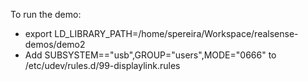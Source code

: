 To run the demo:

* export LD_LIBRARY_PATH=/home/spereira/Workspace/realsense-demos/demo2
* Add SUBSYSTEM=="usb",GROUP="users",MODE="0666" to /etc/udev/rules.d/99-displaylink.rules
